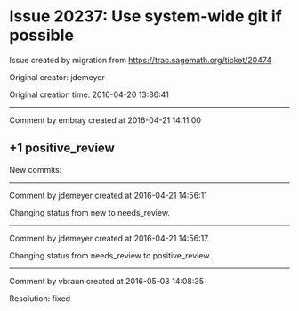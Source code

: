 # Issue 20237: Use system-wide git if possible

Issue created by migration from https://trac.sagemath.org/ticket/20474

Original creator: jdemeyer

Original creation time: 2016-04-20 13:36:41




---

Comment by embray created at 2016-04-21 14:11:00

+1 positive_review
----
New commits:


---

Comment by jdemeyer created at 2016-04-21 14:56:11

Changing status from new to needs_review.


---

Comment by jdemeyer created at 2016-04-21 14:56:17

Changing status from needs_review to positive_review.


---

Comment by vbraun created at 2016-05-03 14:08:35

Resolution: fixed
